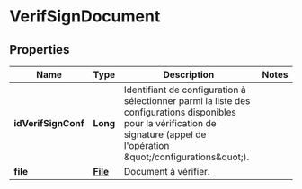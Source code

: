 # VerifSignDocument

## Properties
Name | Type | Description | Notes
------------ | ------------- | ------------- | -------------
**idVerifSignConf** | **Long** | Identifiant de configuration à sélectionner parmi la liste des configurations disponibles pour la vérification de signature (appel de l&#x27;opération \&quot;/configurations\&quot;). | 
**file** | [**File**](File.md) | Document à vérifier. | 
